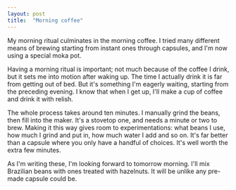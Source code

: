 ```yaml
---
layout: post
title:  "Morning coffee"
---
```


My morning ritual culminates in the morning coffee. I tried many different means of brewing starting
from instant ones through capsules, and I'm now using a special moka pot.

Having a morning ritual is important; not much because of the coffee I drink, but
it sets me into motion after waking up. The time I actually drink it is far from getting out
of bed. But it's something I'm eagerly waiting, starting from the preceding evening. I know that
when I get up, I'll make a cup of coffee and drink it with relish.

The whole process takes around ten minutes. I manually grind the beans, then fill into the
maker. It's a stovetop one, and needs a minute or two to brew. Making it this way gives room to
experimentations: what beans I use, how much I grind and put in, how much water I add and so on.
It's far better than a capsule where you only have a handful of choices. It's well worth the extra
few minutes.

As I'm writing these, I'm looking forward to tomorrow morning. I'll mix Brazilian beans with ones
treated with hazelnuts. It will be unlike any pre-made capsule could be.
